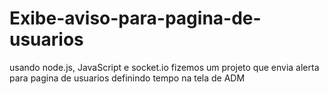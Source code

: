 # Exibe-aviso-para-pagina-de-usuarios
usando node.js, JavaScript e socket.io fizemos um projeto que envia alerta para pagina de usuarios definindo tempo na tela de ADM

